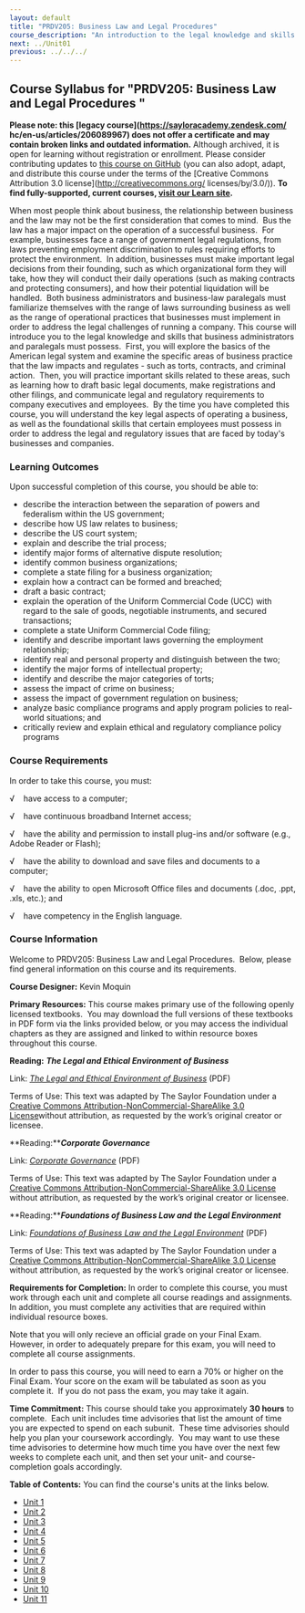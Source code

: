 ```yaml
---
layout: default
title: "PRDV205: Business Law and Legal Procedures"
course_description: "An introduction to the legal knowledge and skills that business administrators and paralegals must possess."
next: ../Unit01
previous: ../../../
---
```

Course Syllabus for "PRDV205: Business Law and Legal Procedures "
-----------------------------------------------------------------

**Please note: this [legacy course](https://sayloracademy.zendesk.com/
hc/en-us/articles/206089967) does not offer a certificate and may contain 
broken links and outdated information.** Although archived, it is open 
for learning without registration or enrollment. Please consider contributing 
updates to [this course on GitHub](https://github.com/saylordotorg/course_prdv205) 
(you can also adopt, adapt, and distribute this course under the terms of 
the [Creative Commons Attribution 3.0 license](http://creativecommons.org/
licenses/by/3.0/)). **To find fully-supported, current courses, [visit our 
Learn site](https://learn.saylor.org).**

When most people think about business, the relationship between business
and the law may not be the first consideration that comes to mind.  Bus
the law has a major impact on the operation of a successful business. 
For example, businesses face a range of government legal regulations,
from laws preventing employment discrimination to rules requiring
efforts to protect the environment.  In addition, businesses must make
important legal decisions from their founding, such as which
organizational form they will take, how they will conduct their daily
operations (such as making contracts and protecting consumers), and how
their potential liquidation will be handled.  Both business
administrators and business-law paralegals must familiarize themselves
with the range of laws surrounding business as well as the range of
operational practices that businesses must implement in order to address
the legal challenges of running a company. This course will introduce
you to the legal knowledge and skills that business administrators and
paralegals must possess.  First, you will explore the basics of the
American legal system and examine the specific areas of business
practice that the law impacts and regulates - such as torts, contracts,
and criminal action.  Then, you will practice important skills related
to these areas, such as learning how to draft basic legal documents,
make registrations and other filings, and communicate legal and
regulatory requirements to company executives and employees.  By the
time you have completed this course, you will understand the key legal
aspects of operating a business, as well as the foundational skills that
certain employees must possess in order to address the legal and
regulatory issues that are faced by today's businesses and companies.

### Learning Outcomes

Upon successful completion of this course, you should be able to:  

-   describe the interaction between the separation of powers and
    federalism within the US government;
-   describe how US law relates to business;
-   describe the US court system;
-   explain and describe the trial process;
-   identify major forms of alternative dispute resolution;
-   identify common business organizations;
-   complete a state filing for a business organization;
-   explain how a contract can be formed and breached;
-   draft a basic contract;
-   explain the operation of the Uniform Commercial Code (UCC) with
    regard to the sale of goods, negotiable instruments, and secured
    transactions;
-   complete a state Uniform Commercial Code filing;
-   identify and describe important laws governing the employment
    relationship;
-   identify real and personal property and distinguish between the two;
-   identify the major forms of intellectual property;
-   identify and describe the major categories of torts;
-   assess the impact of crime on business;
-   assess the impact of government regulation on business;
-   analyze basic compliance programs and apply program policies to
    real-world situations; and
-   critically review and explain ethical and regulatory compliance
    policy programs

### Course Requirements

In order to take this course, you must:  
  
 √    have access to a computer;  
  
 √    have continuous broadband Internet access;  
  
 √    have the ability and permission to install plug-ins and/or
software (e.g., Adobe Reader or Flash);  
  
 √    have the ability to download and save files and documents to a
computer;  
  
 √    have the ability to open Microsoft Office files and documents
(.doc, .ppt, .xls, etc.); and  
  
 √    have competency in the English language.

### Course Information

Welcome to PRDV205: Business Law and Legal Procedures.  Below, please
find general information on this course and its requirements.  
  
 **Course Designer:** Kevin Moquin  
  
 **Primary Resources:** This course makes primary use of the following
openly licensed textbooks.  You may download the full versions of these
textbooks in PDF form via the links provided below, or you may access
the individual chapters as they are assigned and linked to within
resource boxes throughout this course.  
  
 **Reading:** ***The Legal and Ethical Environment of Business***  
  
 Link: [*The Legal and Ethical Environment of
Business*](http://www.saylor.org/site/textbooks/The%20Legal%20and%20Ethical%20Environment%20of%20Business.pdf)
(PDF)  
  
 Terms of Use: This text was adapted by The Saylor Foundation under a
[Creative Commons Attribution-NonCommercial-ShareAlike 3.0
License](http://creativecommons.org/licenses/by-nc-sa/3.0/)without
attribution, as requested by the work’s original creator or licensee.  
  
  
 **Reading:*****Corporate Governance***  
  
 Link: [*Corporate
Governance*](http://www.saylor.org/site/textbooks/Corporate%20Governance.pdf)
(PDF)  
  
 Terms of Use: This text was adapted by The Saylor Foundation under a
[Creative Commons Attribution-NonCommercial-ShareAlike 3.0
License](http://creativecommons.org/licenses/by-nc-sa/3.0/) without
attribution, as requested by the work’s original creator or licensee.  
  
  
 **Reading:*****Foundations of Business Law and the Legal
Environment***  
  
 Link: [*Foundations of Business Law and the Legal
Environment*](http://www.saylor.org/site/textbooks/Foundations%20of%20Business%20Law%20and%20the%20Legal%20Environment.pdf)
(PDF)  
  
 Terms of Use: This text was adapted by The Saylor Foundation under a
[Creative Commons Attribution-NonCommercial-ShareAlike 3.0
License](http://creativecommons.org/licenses/by-nc-sa/3.0/) without
attribution, as requested by the work’s original creator or licensee.  
  
 **Requirements for Completion:** In order to complete this course, you
must work through each unit and complete all course readings and
assignments.  In addition, you must complete any activities that are
required within individual resource boxes.  
  
 Note that you will only recieve an official grade on your Final Exam. 
However, in order to adequately prepare for this exam, you will need to
complete all course assignments.  
  
 In order to pass this course, you will need to earn a 70% or higher on
the Final Exam. Your score on the exam will be tabulated as soon as you
complete it.  If you do not pass the exam, you may take it again.  
  
 **Time Commitment:** This course should take you approximately **30
hours** to complete.  Each unit includes time advisories that list the
amount of time you are expected to spend on each subunit.  These time
advisories should help you plan your coursework accordingly.  You may
want to use these time advisories to determine how much time you have
over the next few weeks to complete each unit, and then set your unit-
and course-completion goals accordingly.  
  
**Table of Contents:** You can find the course's units at the links below.

- [Unit 1](https://legacy.saylor.org/prdv205/Unit01/)
- [Unit 2](https://legacy.saylor.org/prdv205/Unit02/)
- [Unit 3](https://legacy.saylor.org/prdv205/Unit03/)
- [Unit 4](https://legacy.saylor.org/prdv205/Unit04/)
- [Unit 5](https://legacy.saylor.org/prdv205/Unit05/)
- [Unit 6](https://legacy.saylor.org/prdv205/Unit06/)
- [Unit 7](https://legacy.saylor.org/prdv205/Unit07/)
- [Unit 8](https://legacy.saylor.org/prdv205/Unit08/)
- [Unit 9](https://legacy.saylor.org/prdv205/Unit09/)
- [Unit 10](https://legacy.saylor.org/prdv205/Unit10/)
- [Unit 11](https://legacy.saylor.org/prdv205/Unit11/)
